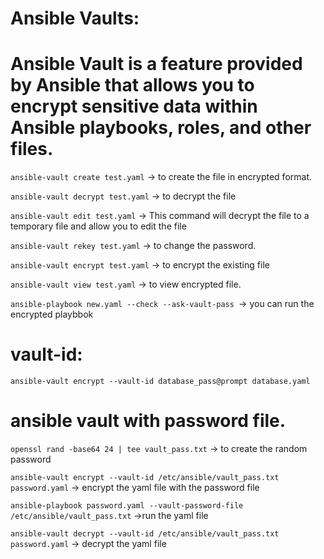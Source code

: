 # Ansible Vaults:
# Ansible Vault is a feature provided by Ansible that allows you to encrypt sensitive data within Ansible playbooks, roles, and other files.

```ansible-vault create test.yaml```  -> to create the file in encrypted format.

```ansible-vault decrypt test.yaml``` -> to decrypt the file

```ansible-vault edit test.yaml``` -> This command will decrypt the file to a temporary file and allow you to edit the file

```ansible-vault rekey test.yaml``` -> to change the password.

```ansible-vault encrypt test.yaml``` -> to encrypt the existing file

```ansible-vault view test.yaml``` -> to view encrypted file.

```ansible-playbook new.yaml --check --ask-vault-pass ```-> you can run the encrypted playbbok

# vault-id:
```ansible-vault encrypt --vault-id database_pass@prompt database.yaml```

# ansible vault with password file.
```openssl rand -base64 24 | tee vault_pass.txt``` -> to create the random password

```ansible-vault encrypt --vault-id /etc/ansible/vault_pass.txt password.yaml``` -> encrypt the yaml file with the password file

```ansible-playbook password.yaml --vault-password-file /etc/ansible/vault_pass.txt``` ->run the yaml file

```ansible-vault decrypt --vault-id /etc/ansible/vault_pass.txt password.yaml``` -> decrypt the yaml file

